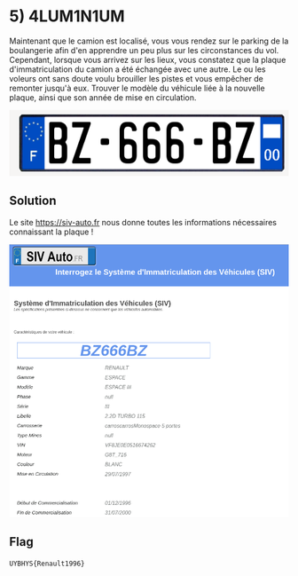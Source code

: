 # 5) 4LUM1N1UM

Maintenant que le camion est localisé,  vous vous rendez sur le parking de la boulangerie afin d'en apprendre un peu plus sur les circonstances du vol. Cependant, lorsque vous arrivez  sur les lieux, vous constatez que la plaque d'immatriculation du camion a été échangée avec une autre. Le ou les voleurs ont sans doute voulu brouiller les pistes et vous  empêcher de remonter jusqu'à eux. Trouver le modèle du véhicule liée à la nouvelle plaque, ainsi que son année de mise en circulation.

![image-20211112235328544](img/image-20211112235328544.png)

## Solution

Le site https://siv-auto.fr nous donne toutes les informations nécessaires connaissant la plaque !

![image-20211112235542506](img/image-20211112235542506.png)



## Flag

```
UYBHYS{Renault1996}
```

